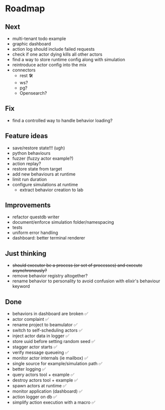 # Roadmap

## Next
- multi-tenant todo example
- graphic dashboard
- action log should include failed requests
- check if one actor dying kills all other actors
- find a way to store runtime config along with simulation
- reintroduce actor config into the mix
- connectors
  - rest 🛠️
  - ws?
  - pg?
  - Opensearch?

## Fix
- find a controlled way to handle behavior loading?

## Feature ideas
- save/restore state!!! (ugh)
- python behaviours
- fuzzer (fuzzy actor example?)
- action replay?
- restore state from target
- add new behaviours at runtime
- limit run duration
- configure simulations at runtime
  - extract behavior creation to lab

## Improvements
- refactor questdb writer
- document/enforce simulation folder/namespacing
- tests
- uniform error handling
- dashboard: better terminal renderer

## Just thinking
- ~~should executor be a process (or set of processes) and execute asynchronously?~~
- remove behavior registry altogether?
- rename behavior to personality to avoid confusion with elixir's behaviour keyword

## Done
- behaviors in dashboard are broken ✅
- actor complaint ✅
- rename project to beamulator ✅
- switch to self-scheduling actors ✅
- inject actor data in logger ✅
- store uuid before setting random seed ✅
- stagger actor starts ✅
- verify message queueing ✅
- monitor actor internals (ie mailbox) ✅
- single source for example/simulation path ✅
- better logging ✅
- query actors tool + example ✅
- destroy actors tool + example ✅
- spawn actors at runtime ✅
- monitor application (dashboard) ✅
- action logger on db ✅
- simplify action execution with a macro ✅
